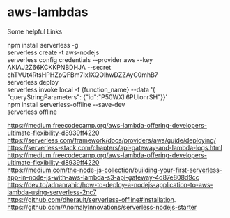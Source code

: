 # aws-lambdas

Some helpful Links <br />

npm install serverless -g <br />
serverless create -t aws-nodejs <br />
serverless config credentials --provider aws --key AKIAJ2Z66KCKKPNBDHJA --secret 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<br />
serverless deploy<br />
serverless invoke local -f {function_name} --data '{ "queryStringParameters": {"id":"P50WXIl6PUlonrSH"}}'<br />
npm install serverless-offline --save-dev<br />
serverless offline<br />

https://medium.freecodecamp.org/aws-lambda-offering-developers-ultimate-flexibility-d8939ff4220 <br />
https://serverless.com/framework/docs/providers/aws/guide/deploying/ <br />
https://serverless-stack.com/chapters/api-gateway-and-lambda-logs.html <br />
https://medium.freecodecamp.org/aws-lambda-offering-developers-ultimate-flexibility-d8939ff4220 <br />
https://medium.com/the-node-js-collection/building-your-first-serverless-app-in-node-js-with-aws-lambda-s3-api-gateway-4d87e808d9cc<br />
https://dev.to/adnanrahic/how-to-deploy-a-nodejs-application-to-aws-lambda-using-serverless-2nc7 <br />
https://github.com/dherault/serverless-offline#installation. <br />
https://github.com/AnomalyInnovations/serverless-nodejs-starter <br />

